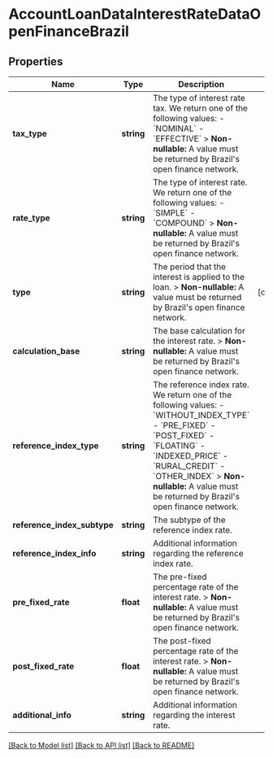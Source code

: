 # AccountLoanDataInterestRateDataOpenFinanceBrazil

## Properties
Name | Type | Description | Notes
------------ | ------------- | ------------- | -------------
**tax_type** | **string** | The type of interest rate tax. We return one of the following values:    - &#x60;NOMINAL&#x60;   - &#x60;EFFECTIVE&#x60;      &gt; **Non-nullable:** A value must be returned by Brazil&#x27;s open finance network. | 
**rate_type** | **string** | The type of interest rate. We return one of the following values:    - &#x60;SIMPLE&#x60;   - &#x60;COMPOUND&#x60;    &gt; **Non-nullable:** A value must be returned by Brazil&#x27;s open finance network. | 
**type** | **string** | The period that the interest is applied to the loan.  &gt; **Non-nullable:** A value must be returned by Brazil&#x27;s open finance network. | [optional] 
**calculation_base** | **string** | The base calculation for the interest rate.  &gt; **Non-nullable:** A value must be returned by Brazil&#x27;s open finance network. | 
**reference_index_type** | **string** | The reference index rate. We return one of the following values:    - &#x60;WITHOUT_INDEX_TYPE&#x60;   - &#x60;PRE_FIXED&#x60;   - &#x60;POST_FIXED&#x60;   - &#x60;FLOATING&#x60;   - &#x60;INDEXED_PRICE&#x60;   - &#x60;RURAL_CREDIT&#x60;   - &#x60;OTHER_INDEX&#x60;    &gt; **Non-nullable:** A value must be returned by Brazil&#x27;s open finance network. | 
**reference_index_subtype** | **string** | The subtype of the reference index rate. | 
**reference_index_info** | **string** | Additional information regarding the reference index rate. | 
**pre_fixed_rate** | **float** | The pre-fixed percentage rate of the interest rate.  &gt; **Non-nullable:** A value must be returned by Brazil&#x27;s open finance network. | 
**post_fixed_rate** | **float** | The post-fixed percentage rate of the interest rate.  &gt; **Non-nullable:** A value must be returned by Brazil&#x27;s open finance network. | 
**additional_info** | **string** | Additional information regarding the interest rate. | 

[[Back to Model list]](../../README.md#documentation-for-models) [[Back to API list]](../../README.md#documentation-for-api-endpoints) [[Back to README]](../../README.md)

